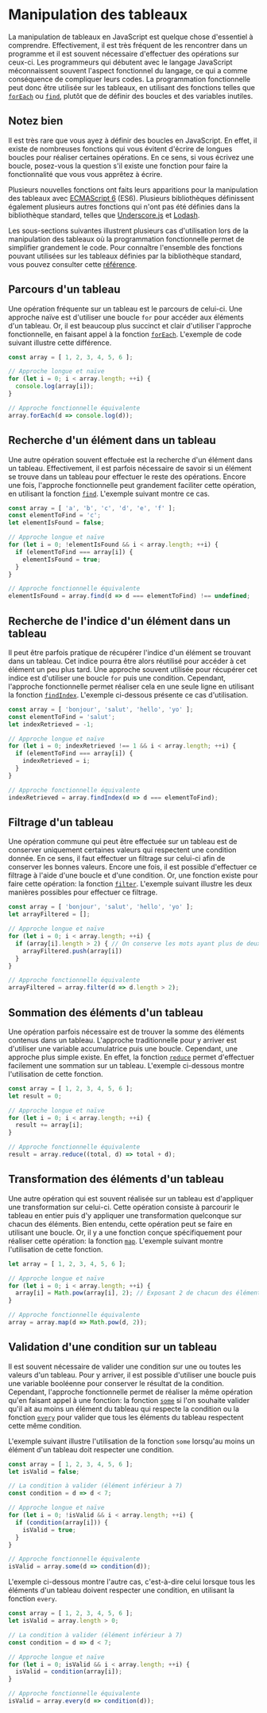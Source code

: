 # Manipulation des tableaux

La manipulation de tableaux en JavaScript est quelque chose d'essentiel à comprendre. Effectivement, il est très fréquent de les rencontrer
dans un programme et il est souvent nécessaire d'effectuer des opérations sur ceux-ci. Les programmeurs qui débutent avec le langage JavaScript
méconnaissent souvent l'aspect fonctionnel du langage, ce qui a comme conséquence de compliquer leurs codes. La programmation fonctionnelle peut
donc être utilisée sur les tableaux, en utilisant des fonctions telles que 
[`forEach`](https://developer.mozilla.org/fr/docs/Web/JavaScript/Reference/Objets_globaux/Array/forEach) ou 
[`find`](https://developer.mozilla.org/fr/docs/Web/JavaScript/Reference/Objets_globaux/Array/find), plutôt que de définir des boucles et des 
variables inutiles.

<section class="panel warning">
  <div class="title">
    <h2><i class="fa fa-exclamation-circle"></i> Notez bien</h2>
  </div>
  <div class="content">
  <p>
    Il est très rare que vous ayez à définir des boucles en JavaScript. En effet, il existe de nombreuses fonctions qui vous évitent d'écrire
    de longues boucles pour réaliser certaines opérations. En ce sens, si vous écrivez une boucle, posez-vous la question s'il existe 
    une fonction pour faire la fonctionnalité que vous vous apprêtez à écrire.
  </p>
  </div>
</section>

Plusieurs nouvelles fonctions ont faits leurs apparitions pour la manipulation des tableaux avec [ECMAScript&nbsp;6](http://es6-features.org/) (ES6). 
Plusieurs bibliothèques définissent également plusieurs autres fonctions qui n'ont pas été définies dans la bibliothèque standard, telles que 
[Underscore.js](https://underscorejs.org/) et [Lodash](https://lodash.com/).

Les sous-sections suivantes illustrent plusieurs cas d'utilisation lors de la manipulation des tableaux où la programmation fonctionnelle
permet de simplifier grandement le code. Pour connaître l'ensemble des fonctions pouvant utilisées sur les tableaux définies par la bibliothèque
standard, vous pouvez consulter cette [référence](https://developer.mozilla.org/fr/docs/Web/JavaScript/Reference/Objets_globaux/Array).

## Parcours d'un tableau

Une opération fréquente sur un tableau est le parcours de celui-ci. Une approche naïve est d'utiliser une boucle `for` pour accéder aux éléments
d'un tableau. Or, il est beaucoup plus succinct et clair d'utiliser l'approche fonctionnelle, en faisant appel à la fonction 
[`forEach`](https://developer.mozilla.org/fr/docs/Web/JavaScript/Reference/Objets_globaux/Array/forEach). L'exemple de code suivant illustre 
cette différence.

```js
const array = [ 1, 2, 3, 4, 5, 6 ];

// Approche longue et naïve
for (let i = 0; i < array.length; ++i) {
  console.log(array[i]);
}

// Approche fonctionnelle équivalente
array.forEach(d => console.log(d));
```

## Recherche d'un élément dans un tableau

Une autre opération souvent effectuée est la recherche d'un élément dans un tableau. Effectivement, il est parfois nécessaire 
de savoir si un élément se trouve dans un tableau pour effectuer le reste des opérations. Encore une fois, l'approche fonctionnelle peut
grandement faciliter cette opération, en utilisant la fonction 
[`find`](https://developer.mozilla.org/fr/docs/Web/JavaScript/Reference/Objets_globaux/Array/find). L'exemple suivant montre ce cas.

```js
const array = [ 'a', 'b', 'c', 'd', 'e', 'f' ];
const elementToFind = 'c';
let elementIsFound = false;

// Approche longue et naïve
for (let i = 0; !elementIsFound && i < array.length; ++i) {
  if (elementToFind === array[i]) {
    elementIsFound = true;
  }
}

// Approche fonctionnelle équivalente
elementIsFound = array.find(d => d === elementToFind) !== undefined;
```

## Recherche de l'indice d'un élément dans un tableau

Il peut être parfois pratique de récupérer l'indice d'un élément se trouvant dans un tableau. Cet indice pourra être alors réutilisé
pour accéder à cet élément un peu plus tard. Une approche souvent utilisée pour récupérer cet indice est d'utiliser une boucle `for` 
puis une condition. Cependant, l'approche fonctionnelle permet réaliser cela en une seule ligne en utilisant la fonction
[`findIndex`](https://developer.mozilla.org/fr/docs/Web/JavaScript/Reference/Objets_globaux/Array/findIndex). L'exemple ci-dessous présente
ce cas d'utilisation.

```js
const array = [ 'bonjour', 'salut', 'hello', 'yo' ];
const elementToFind = 'salut';
let indexRetrieved = -1;

// Approche longue et naïve
for (let i = 0; indexRetrieved !== 1 && i < array.length; ++i) {
  if (elementToFind === array[i]) {
    indexRetrieved = i;
  }
}

// Approche fonctionnelle équivalente
indexRetrieved = array.findIndex(d => d === elementToFind);
```

## Filtrage d'un tableau

Une opération commune qui peut être effectuée sur un tableau est de conserver uniquement certaines valeurs qui respectent une condition donnée. 
En ce sens, il faut effectuer un filtrage sur celui-ci afin de conserver les bonnes valeurs. Encore une fois, il est possible 
d'effectuer ce filtrage à l'aide d'une boucle et d'une condition. Or, une fonction existe pour faire cette opération: la fonction 
[`filter`](https://developer.mozilla.org/fr/docs/Web/JavaScript/Reference/Objets_globaux/Array/filter). L'exemple suivant illustre les deux 
manières possibles pour effectuer ce filtrage.

```js
const array = [ 'bonjour', 'salut', 'hello', 'yo' ];
let arrayFiltered = [];

// Approche longue et naïve
for (let i = 0; i < array.length; ++i) {
  if (array[i].length > 2) { // On conserve les mots ayant plus de deux caractères
    arrayFiltered.push(array[i])
  }
}

// Approche fonctionnelle équivalente
arrayFiltered = array.filter(d => d.length > 2);
```

## Sommation des éléments d'un tableau

Une opération parfois nécessaire est de trouver la somme des éléments contenus dans un tableau. L'approche traditionnelle 
pour y arriver est d'utiliser une variable accumulatrice puis une boucle. Cependant, une approche plus simple existe. En 
effet, la fonction [`reduce`](https://developer.mozilla.org/fr/docs/Web/JavaScript/Reference/Objets_globaux/Array/reduce)
permet d'effectuer facilement une sommation sur un tableau. L'exemple ci-dessous montre l'utilisation de cette fonction.

```js
const array = [ 1, 2, 3, 4, 5, 6 ];
let result = 0;

// Approche longue et naïve
for (let i = 0; i < array.length; ++i) {
  result += array[i];
}

// Approche fonctionnelle équivalente
result = array.reduce((total, d) => total + d);
```

## Transformation des éléments d'un tableau

Une autre opération qui est souvent réalisée sur un tableau est d'appliquer une transformation sur celui-ci. Cette opération
consiste à parcourir le tableau en entier puis d'y appliquer une transformation quelconque sur chacun des éléments. Bien entendu,
cette opération peut se faire en utilisant une boucle. Or, il y a une fonction conçue spécifiquement pour réaliser cette opération:
la fonction [`map`](https://developer.mozilla.org/fr/docs/Web/JavaScript/Reference/Objets_globaux/Array/map). L'exemple suivant
montre l'utilisation de cette fonction.

```js
let array = [ 1, 2, 3, 4, 5, 6 ];

// Approche longue et naïve
for (let i = 0; i < array.length; ++i) {
  array[i] = Math.pow(array[i], 2); // Exposant 2 de chacun des éléments
}

// Approche fonctionnelle équivalente
array = array.map(d => Math.pow(d, 2));
```

## Validation d'une condition sur un tableau

Il est souvent nécessaire de valider une condition sur une ou toutes les valeurs d'un tableau. Pour y arriver,
il est possible d'utiliser une boucle puis une variable booléenne pour conserver le résultat de la condition. Cependant,
l'approche fonctionnelle permet de réaliser la même opération qu'en faisant appel à une fonction: la fonction 
[`some`](https://developer.mozilla.org/fr/docs/Web/JavaScript/Reference/Objets_globaux/Array/some) si l'on souhaite valider
qu'il ait au moins un élément du tableau qui respecte la condition ou la fonction 
[`every`](https://developer.mozilla.org/fr/docs/Web/JavaScript/Reference/Objets_globaux/Array/every) pour valider que tous 
les éléments du tableau respectent cette même condition. 

L'exemple suivant illustre l'utilisation de la fonction `some` lorsqu'au moins un élément d'un tableau
doit respecter une condition.

```js
const array = [ 1, 2, 3, 4, 5, 6 ];
let isValid = false;

// La condition à valider (élément inférieur à 7)
const condition = d => d < 7;

// Approche longue et naïve
for (let i = 0; !isValid && i < array.length; ++i) {
  if (condition(array[i])) {
    isValid = true;
  }
}

// Approche fonctionnelle équivalente
isValid = array.some(d => condition(d));
```

L'exemple ci-dessous montre l'autre cas, c'est-à-dire celui lorsque tous les éléments d'un tableau doivent respecter une condition, 
en utilisant la fonction `every`.

```js
const array = [ 1, 2, 3, 4, 5, 6 ];
let isValid = array.length > 0;

// La condition à valider (élément inférieur à 7)
const condition = d => d < 7;

// Approche longue et naïve
for (let i = 0; isValid && i < array.length; ++i) {
  isValid = condition(array[i]);
}

// Approche fonctionnelle équivalente
isValid = array.every(d => condition(d));
```
